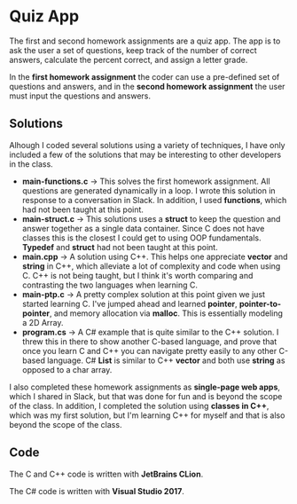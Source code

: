 # Quiz App

The first and second homework assignments are a quiz app. The app is to ask the user a set of questions, keep track of the number of correct answers, calculate the percent correct, and assign a letter grade.

In the **first homework assignment** the coder can use a pre-defined set of questions and answers, and in the **second homework assignment** the user must input the questions and answers.

## Solutions

Alhough I coded several solutions using a variety of techniques, I have only included a few of the solutions that may be interesting to other developers in the class.

* **main-functions.c** -> This solves the first homework assignment. All questions are generated dynamically in a loop. I wrote this solution in response to a conversation in Slack. In addition, I used **functions**, which had not been taught at this point.
* **main-struct.c** -> This solutions uses a **struct** to keep the question and answer together as a single data container. Since C does not have classes this is the closest I could get to using OOP fundamentals. **Typedef** and **struct** had not been taught at this point.
* **main.cpp** -> A solution using C++. This helps one appreciate **vector** and **string** in C++, which alleviate a lot of complexity and code when using C. C++ is not being taught, but I think it's worth comparing and contrasting the two languages when learning C.
* **main-ptp.c** -> A pretty complex solution at this point given we just started learning C. I've jumped ahead and learned **pointer**, **pointer-to-pointer**, and memory allocation via **malloc**. This is essentially modeling a 2D Array.
* **program.cs** -> A C# example that is quite similar to the C++ solution. I threw this in there to show another C-based language, and prove that once you learn C and C++ you can navigate pretty easily to any other C-based language. C# **List** is similar to C++ **vector** and both use **string** as opposed to a char array.

I also completed these homework assignments as **single-page web apps**, which I shared in Slack, but that was done for fun and is beyond the scope of the class. In addition, I completed the solution using **classes in C++**, which was my first solution, but I'm learning C++ for myself and that is also beyond the scope of the class.

## Code

The C and C++ code is written with **JetBrains CLion**.

The C# code is written with **Visual Studio 2017**.

